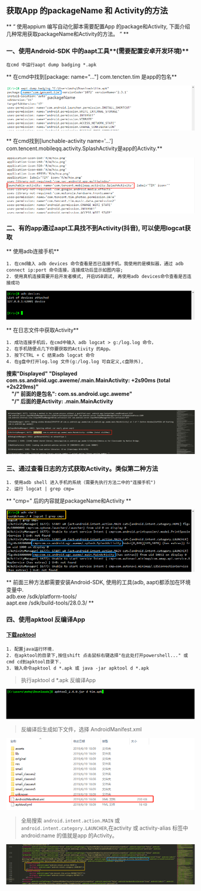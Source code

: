 ## 获取App 的packageName 和 Activity的方法

** “ 使用appium 编写自动化脚本需要配置App 的package和Activity, 下面介绍几种常用获取packageName和Activity的方法。 ” **

### 一、使用Android-SDK 中的aapt工具**(需要配置安卓开发环境)**
~~~
在cmd 中运行aapt dump badging *.apk
~~~

** 在cmd中找到[package: name="..."] com.tencten.tim 是app的包名**

![app的package](./img/packageName.jpg)</br>

** 在cmd找到[lunchable-activity name='...'] com.tencent.mobileqq.activity.SplashActivity是app的Activity.**</br>

![app的Activity](./img/activity.jpg)</br>

### 二、有的app通过aapt工具找不到Activity(抖音), 可以使用logcat获取
** 使用adb连接手机**

~~~ 
1. 在cmd输入 adb devices 命令查看是否已连接手机。我使用的是模拟器，通过 adb connect ip:port 命令连接，连接成功后显示如图内容;
2. 使用真机连接需要开启开发者模式, 开启USB调试, 再使用adb devices命令查看是否连接成功
~~~

![](./img/devices.jpg)

** 在日志文件中获取Activity**
~~~
1. 成功连接手机后，在cmd中输入 adb logcat > g:/log.log 命令，
2. 在手机随便点几下你要获取的Activity 的App。 
3. 按下CTRL + C 结束adb logcat 命令
4. 在g盘中打开log.log 文件(g:/log.log 可自定义,c盘除外), 
~~~
**搜索"Displayed" "Displayed com.ss.android.ugc.aweme/.main.MainActivity: +2s90ms (total +2s229ms)"<br>
&emsp;"/" 前面的是包名": com.ss.android.ugc.aweme"<br>
&emsp;"/" 后面的是Activity: .main.MainActivity**

![](./img/logcat.jpg)

### 三、通过查看日志的方式获取Activity。类似第二种方法
~~~
1. 使用adb shell 进入手机的系统（需要先执行方法二中的"连接手机")
2. 运行 logcat | grep cmp=
~~~

** "cmp=" 后的内容就是packageName和Activity **

![](./img/adbshell.jpg)

**
前面三种方法都需要安装Android-SDK, 使用的工具(adb, aapt)都添加在环境变量中. <br>
adb.exe /sdk/platform-tools/<br>
aapt.exe /sdk/build-tools/28.0.3/
**

### 四、使用apktool 反编译App
#### [下载apktool](https://bitbucket.org/iBotPeaches/apktool/downloads/apktool_2.4.0.jar)
~~~
1. 配置java运行环境.
2. 在apktool的目录下,按住shift 点击鼠标右键选择"在此处打开powershell..." 或 cmd cd到apktool目录下.
3. 输入命令apktool d *.apk 或 java -jar apktool d *.apk
~~~

> 执行apktool d *.apk 反编译App

![](./img/apktool.jpg)

>  反编译后生成如下文件，选择 AndroidManifest.xml

![](./img/de.jpg)

> 全局搜索 `android.intent.action.MAIN` 或 `android.intent.category.LAUNCHER`,在activity 或 activity-alias 标签中android:name 的值就是app 的Activity。

![](./img/xml.jpg)
